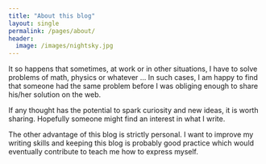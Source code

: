 ```yaml
---
title: "About this blog"
layout: single
permalink: /pages/about/
header:
  image: /images/nightsky.jpg
---
```


It so happens that sometimes, at work or in other situations, I have to solve problems of math, physics or whatever ... In such cases, I am happy to find that someone had the same problem before I was obliging enough to share his/her solution on the web.

If any thought has the potential to spark curiosity and new ideas, it is worth sharing. Hopefully someone might find an interest in what I write.

The other advantage of this blog is strictly personal. I want to improve my writing skills and keeping this blog is probably good practice which would eventually contribute to teach me how to express myself.
